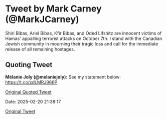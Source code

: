 # Tweet by Mark Carney (@MarkJCarney)

Shiri Bibas, Ariel Bibas, Kfir Bibas, and Oded Lifshitz are innocent victims of Hamas' appalling terrorist attacks on October 7th. I stand with the Canadian Jewish community in mourning their tragic loss and call for the immediate release of all remaining hostages.

## Quoting Tweet

**Mélanie Joly (@melaniejoly):** See my statement below: https://t.co/xdLMRJ966P

[Original Quoted Tweet](https://x.com/melaniejoly/status/1892645347324756412)

Date: 2025-02-20 21:38:17

[Original Tweet](https://x.com/MarkJCarney/status/1892690261962096902)
